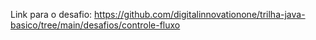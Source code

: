 Link para o desafio: https://github.com/digitalinnovationone/trilha-java-basico/tree/main/desafios/controle-fluxo
